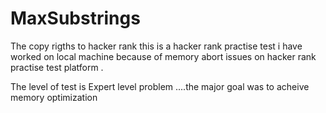 # MaxSubstrings

The copy rigths to hacker rank this is a hacker rank practise test i have worked on local machine because of memory abort issues on hacker rank practise test platform .

The level of test is Expert level problem ....the major goal was to acheive memory optimization
